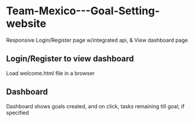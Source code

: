# Team-Mexico---Goal-Setting-website
Responsive Login/Register page w/integrated api, & View dashboard page

## Login/Register to view dashboard
Load welcome.html file in a browser

## Dashboard
Dashboard shows goals created, and on click, tasks remaining till goal; if specified
